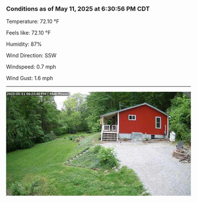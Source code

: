 ### Conditions as of May 11, 2025 at 6:30:56 PM CDT 

Temperature: 72.10 &deg;F

Feels like: 72.10 &deg;F

Humidity: 87%

Wind Direction: SSW

Windspeed: 0.7 mph

Wind Gust: 1.6 mph

---

<img src="./images/latest.jpeg"/>

